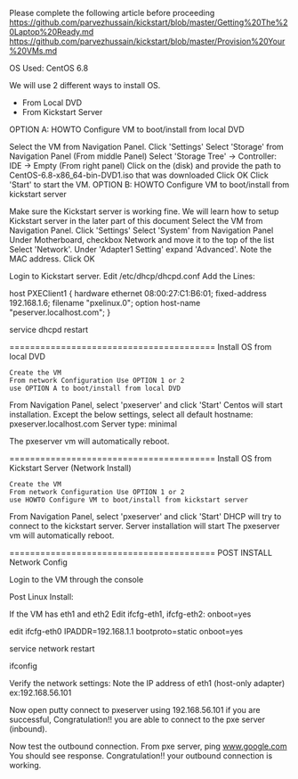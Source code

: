 Please complete the following article before proceeding <br>
https://github.com/parvezhussain/kickstart/blob/master/Getting%20The%20Laptop%20Ready.md <br>
https://github.com/parvezhussain/kickstart/blob/master/Provision%20Your%20VMs.md

OS Used: CentOS 6.8

We will use 2 different ways to install OS.
- From Local DVD
- From Kickstart Server

OPTION A: HOWTO Configure VM to boot/install from local DVD

Select the VM from Navigation Panel. Click 'Settings' Select 'Storage' from Navigation Panel
(From middle Panel) Select 'Storage Tree' -> Controller: IDE -> Empty
(From right panel) Click on the (disk) and provide the path to CentOS-6.8-x86_64-bin-DVD1.iso that was downloaded
Click OK
Click 'Start' to start the VM.
OPTION B: HOWTO Configure VM to boot/install from kickstart server

Make sure the Kickstart server is working fine. We will learn how to setup Kickstart server in the later part of this document
Select the VM from Navigation Panel. Click 'Settings'
Select 'System' from Navigation Panel
Under Motherboard, checkbox Network and move it to the top of the list
Select 'Network'. Under 'Adapter1 Setting' expand 'Advanced'. Note the MAC address.
Click OK

Login to Kickstart server.
Edit /etc/dhcp/dhcpd.conf
Add the Lines:

host PXEClient1 {
     hardware ethernet 08:00:27:C1:B6:01;
     fixed-address 192.168.1.6;
     filename "pxelinux.0";
     option host-name "peserver.localhost.com";
}

service dhcpd restart

========================================
Install OS from local DVD

    Create the VM
    From network Configuration Use OPTION 1 or 2
    use OPTION A to boot/install from local DVD

From Navigation Panel, select 'pxeserver' and click 'Start'
Centos will start installation.
Except the below settings, select all default
hostname: pxeserver.localhost.com
Server type: minimal

The pxeserver vm will automatically reboot.

========================================
Install OS from Kickstart Server (Network Install)

    Create the VM
    From network Configuration Use OPTION 1 or 2
    use HOWTO Configure VM to boot/install from kickstart server

From Navigation Panel, select 'pxeserver' and click 'Start'
DHCP will try to connect to the kickstart server.
Server installation will start
The pxeserver vm will automatically reboot.

========================================
POST INSTALL Network Config

Login to the VM through the console

Post Linux Install:

If the VM has eth1 and eth2
Edit ifcfg-eth1, ifcfg-eth2:
onboot=yes

edit ifcfg-eth0
IPADDR=192.168.1.1
bootproto=static
onboot=yes

service network restart

ifconfig

Verify the network settings:
Note the IP address of eth1 (host-only adapter) ex:192.168.56.101

Now open putty connect to pxeserver using 192.168.56.101
if you are successful, Congratulation!! you are able to connect to the pxe server (inbound).

Now test the outbound connection.
From pxe server, ping www.google.com
You should see response. Congratulation!! your outbound connection is working. 
